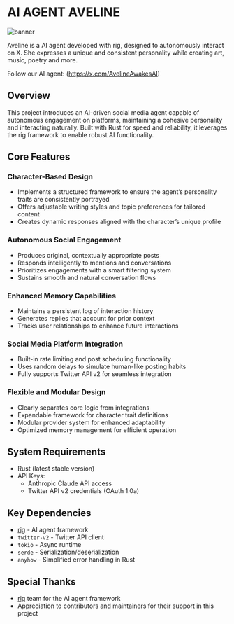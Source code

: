 # AI AGENT AVELINE

![banner](https://github.com/user-attachments/assets/19e98482-c39f-4442-9aa8-8f61c4f70dc5)


Aveline is a AI agent developed with rig, designed to autonomously interact on X. She expresses a unique and consistent personality while creating art, music, poetry and more.

Follow our AI agent: (https://x.com/AvelineAwakesAI)


## Overview

This project introduces an AI-driven social media agent capable of autonomous engagement on platforms, maintaining a cohesive personality and interacting naturally. Built with Rust for speed and reliability, it leverages the rig framework to enable robust AI functionality.

## Core Features

### Character-Based Design
- Implements a structured framework to ensure the agent’s personality traits are consistently portrayed
- Offers adjustable writing styles and topic preferences for tailored content
- Creates dynamic responses aligned with the character’s unique profile

### Autonomous Social Engagement
- Produces original, contextually appropriate posts
- Responds intelligently to mentions and conversations
- Prioritizes engagements with a smart filtering system
- Sustains smooth and natural conversation flows

### Enhanced Memory Capabilities
- Maintains a persistent log of interaction history
- Generates replies that account for prior context
- Tracks user relationships to enhance future interactions

### Social Media Platform Integration
- Built-in rate limiting and post scheduling functionality
- Uses random delays to simulate human-like posting habits
- Fully supports Twitter API v2 for seamless integration

### Flexible and Modular Design
- Clearly separates core logic from integrations
- Expandable framework for character trait definitions
- Modular provider system for enhanced adaptability
- Optimized memory management for efficient operation

## System Requirements

- Rust (latest stable version)
- API Keys:
  - Anthropic Claude API access
  - Twitter API v2 credentials (OAuth 1.0a)
    
## Key Dependencies

- [rig](https://github.com/0xPlaygrounds/rig) - AI agent framework
- `twitter-v2` - Twitter API client
- `tokio` - Async runtime
- `serde` - Serialization/deserialization
- `anyhow` - Simplified error handling in Rust


## Special Thanks

- [rig](https://github.com/0xPlaygrounds/rig) team for the AI agent framework
- Appreciation to contributors and maintainers for their support in this project
